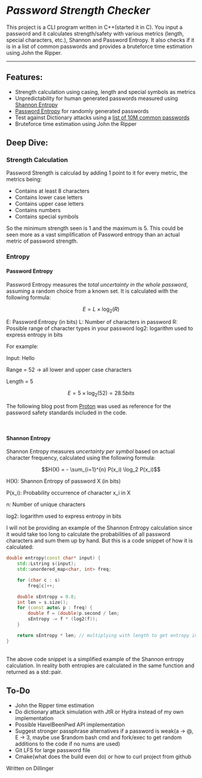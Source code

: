 # _Password Strength Checker_


This project is a CLI program written in C++(started it in C). You input a password and it calculates strength/safety with various metrics (length, special characters, etc.), Shannon and Password Entropy. It also checks if it is in a list of common passwords and provides a bruteforce time estimation using John the Ripper.

---

## Features:

- Strength calculation using casing, length and special symbols as metrics
- Unpredictability for human generated passwords measured using [Shannon Entropy](https://en.wikipedia.org/wiki/Entropy_(information_theory)) 
- [Password Entropy](https://www.pleacher.com/mp/mlessons/algebra/entropy.html) for randomly generated passwords
- Test against Dictionary attacks using a [list of 10M common passwords](https://github.com/danielmiessler/SecLists/blob/master/Passwords/Common-Credentials/Pwdb_top-10000000.txt)
- Bruteforce time estimation using John the Ripper


## Deep Dive:

<h3>Strength Calculation</h3>

Password Strength is calculad by adding 1 point to it for every metric, the metrics being:
<br>
- Contains at least 8 characters
- Contains lower case letters
- Contains upper case letters
- Contains numbers
- Contains special symbols

So the minimum strength seen is 1 and the maximum is 5. This could be seen more as a vast simplification of Password entropy than an actual metric of password strength.


<h3>Entropy</h3>

<h4>Password Entropy</h4>

Password Entropy measures the _total uncertainty in the whole password_, assuming a random choice from a known set. It is calculated with the following formula:

```math
E = L \times \log_2(R)
```

E: Password Entropy (in bits)
L: Number of characters in password
R: Possible range of character types in your password
log2: logarithm used to express entropy in bits

For example: 

Input: Hello

Range = 52 -> all lower and upper case characters

Length = 5

```math
E = 5 \times \log_2(52) = 28.5 bits
```

The following blog post from [Proton](https://proton.me/blog/what-is-password-entropy) was used as reference for the password safety standards included in the code.

<br>

<h4>Shannon Entropy</h4>

Shannon Entropy measures _uncertainty per symbol_ based on actual character frequency, calculated using the following formula:

```math
H(X) = - \sum_{i=1}^{n} P(x_i) \log_2 P(x_i)
```

H(X): Shannon Entropy of password X (in bits)

P(x_i): Probability occurrence of character x_i in X 

n: Number of unique characters

log2: logarithm used to express entropy in bits

I will not be providing an example of the Shannon Entropy calculation since it would take too long to calculate the probabilities of all password characters and sum them up by hand. But this is a code snippet of how it is calculated:

```cpp
double entropy(const char* input) {
    std::Lstring s(input);
    std::unordered_map<char, int> freq;

    for (char c : s)
        freq[c]++;

    double sEntropy = 0.0;
    int len = s.size();
    for (const auto& p : freq) {
        double f = (double)p.second / len;
        sEntropy -= f * (log2(f));
    }

    return sEntropy * len; // multiplying with length to get entropy in bits
}
```

<br>
The above code snippet is a simplified example of the Shannon entropy calculation. In reality both entropies are calculated in the same function and returned as a std::pair.

## To-Do

 - John the Ripper time estimation
 - Do dictionary attack simulation with JtR or Hydra instead of my own implementation
 - Possible HaveIBeenPwd API implementation
 - Suggest stronger passphrase alternatives if a password is weak(a -> @, E -> 3, maybe use $random bash cmd and fork/exec to get random additions to the code if no nums are used)
 - Git LFS for large password file
 - Cmake(what does the build even do) or how to curl project from github

Written on Dillinger
